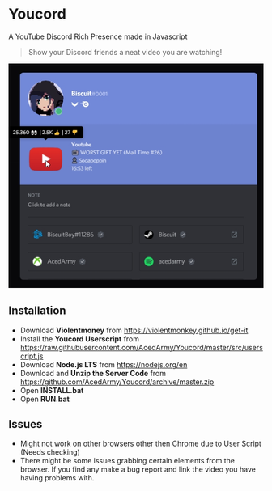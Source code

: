 # Youcord
A YouTube Discord Rich Presence made in Javascript
> Show your Discord friends a neat video you are watching!

![Preview](https://raw.githubusercontent.com/AcedArmy/Youcord/master/images/preview.jpg)

## Installation
- Download **Violentmoney** from https://violentmonkey.github.io/get-it
- Install the **Youcord Userscript** from https://raw.githubusercontent.com/AcedArmy/Youcord/master/src/userscript.js
- Download **Node.js LTS** from https://nodejs.org/en
- Download and **Unzip the Server Code** from https://github.com/AcedArmy/Youcord/archive/master.zip
- Open **INSTALL.bat**
- Open **RUN.bat**

## Issues
- Might not work on other browsers other then Chrome due to User Script (Needs checking)
- There might be some issues grabbing certain elements from the browser. If you find any make a bug report and link the video you have having problems with.